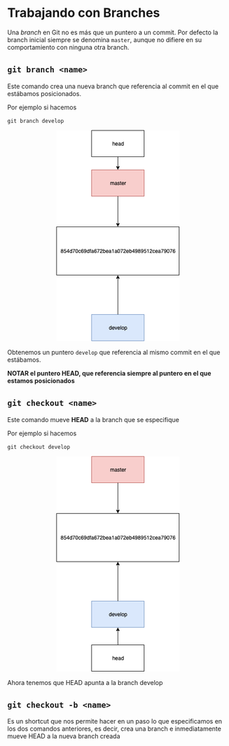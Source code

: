# Trabajando con Branches

Una _branch_ en Git no es más que un puntero a un commit. Por defecto la branch inicial siempre se denomina `master`, aunque no difiere en su comportamiento con ninguna otra branch.

## `git branch <name>`

Este comando crea una nueva branch que referencia al commit en el que estábamos posicionados.

Por ejemplo si hacemos

```
git branch develop
```

<p align="center">
  <img src="../images/branch.png" />
</p>

Obtenemos un puntero `develop` que referencia al mismo commit en el que estábamos.

**NOTAR el puntero HEAD, que referencia siempre al puntero en el que estamos posicionados**

## `git checkout <name>`

Este comando mueve **HEAD** a la branch que se especifique

Por ejemplo si hacemos

```
git checkout develop
```

<p align="center">
  <img src="../images/branch_2.png" />
</p>

Ahora tenemos que HEAD apunta a la branch develop

## `git checkout -b <name>`

Es un shortcut que nos permite hacer en un paso lo que especificamos en los dos comandos anteriores, es decir, crea una branch e inmediatamente mueve HEAD a la nueva branch creada
